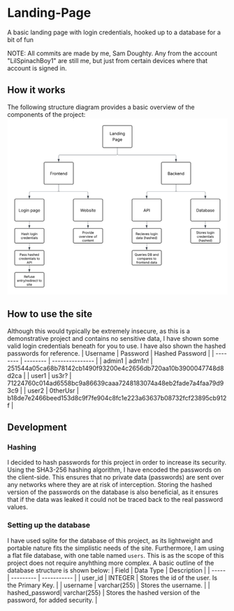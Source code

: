 # Landing-Page
A basic landing page with login credentials, hooked up to a database for a bit of fun

NOTE: All commits are made by me, Sam Doughty. Any from the account "LilSpinachBoy1" are still me, but just from certain devices where that account is signed in.

## How it works
The following structure diagram provides a basic overview of the components of the project:
![Project structure diagram](https://github.com/SamDoughtyCodes/Landing-Page/blob/main/Super-Curricular%20Landing%20Page%20(1).png)

## How to use the site
Although this would typically be extremely insecure, as this is a demonstrative project and contains no sensitive data, I have shown some valid login credentials beneath for you to use. I have also shown the hashed passwords for reference.
| Username | Password | Hashed Password |
| -------- | -------- | --------------- |
| admin1   | adm1n!   | 251544a05ca68b78142cb1490f93200e4c2656db720aa10b3900047748d8d2ca |
| user1    | us3r?    | 71224760c014ad6558bc9a86639caaa7248183074a48eb2fade7a4faa79d93c9 |
| user2    | 0therUsr | b18de7e2466beed153d8c9f7fe904c8fc1e223a63637b08732fcf23895cb912f |

## Development
### Hashing
I decided to hash passwords for this project in order to increase its security. Using the SHA3-256 hashing algorithm, I have encoded the passwords on the client-side. This ensures that no private data (passwords) are sent over any networks where they are at risk of interception. Storing the hashed version of the passwords on the database is also beneficial, as it ensures that if the data was leaked it could not be traced back to the real password values.
### Setting up the database
I have used sqlite for the database of this project, as its lightweight and portable nature fits the simplistic needs of the site. Furthermore, I am using a flat file database, with one table named `users`. This is as the scope of this project does not require anyhthing more complex.
A basic outline of the database structure is shown below:
| Field | Data Type | Description |
| ----- | --------- | ----------- |
| user_id | INTEGER | Stores the id of the user. Is the Primary Key. |
| username | varchar(255) | Stores the username. |
| hashed_password| varchar(255) | Stores the hashed version of the password, for added security. |
